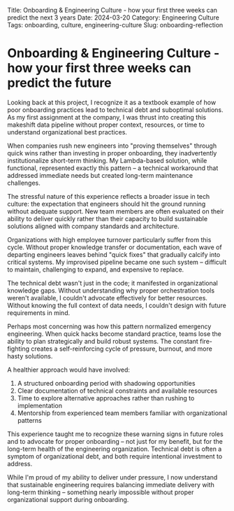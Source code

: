 Title: Onboarding & Engineering Culture - how your first three weeks can predict the next 3 years
Date: 2024-03-20
Category: Engineering Culture
Tags: onboarding, culture, engineering-culture
Slug: onboarding-reflection

# Onboarding & Engineering Culture - how your first three weeks can predict the future

Looking back at this project, I recognize it as a textbook example of how poor onboarding practices lead to technical debt and suboptimal solutions. As my first assignment at the company, I was thrust into creating this makeshift data pipeline without proper context, resources, or time to understand organizational best practices.

When companies rush new engineers into "proving themselves" through quick wins rather than investing in proper onboarding, they inadvertently institutionalize short-term thinking. My Lambda-based solution, while functional, represented exactly this pattern – a technical workaround that addressed immediate needs but created long-term maintenance challenges.

The stressful nature of this experience reflects a broader issue in tech culture: the expectation that engineers should hit the ground running without adequate support. New team members are often evaluated on their ability to deliver quickly rather than their capacity to build sustainable solutions aligned with company standards and architecture.

Organizations with high employee turnover particularly suffer from this cycle. Without proper knowledge transfer or documentation, each wave of departing engineers leaves behind "quick fixes" that gradually calcify into critical systems. My improvised pipeline became one such system – difficult to maintain, challenging to expand, and expensive to replace.

The technical debt wasn't just in the code; it manifested in organizational knowledge gaps. Without understanding why proper orchestration tools weren't available, I couldn't advocate effectively for better resources. Without knowing the full context of data needs, I couldn't design with future requirements in mind.

Perhaps most concerning was how this pattern normalized emergency engineering. When quick hacks become standard practice, teams lose the ability to plan strategically and build robust systems. The constant fire-fighting creates a self-reinforcing cycle of pressure, burnout, and more hasty solutions.

A healthier approach would have involved:

1. A structured onboarding period with shadowing opportunities
2. Clear documentation of technical constraints and available resources
3. Time to explore alternative approaches rather than rushing to implementation
4. Mentorship from experienced team members familiar with organizational patterns

This experience taught me to recognize these warning signs in future roles and to advocate for proper onboarding – not just for my benefit, but for the long-term health of the engineering organization. Technical debt is often a symptom of organizational debt, and both require intentional investment to address.

While I'm proud of my ability to deliver under pressure, I now understand that sustainable engineering requires balancing immediate delivery with long-term thinking – something nearly impossible without proper organizational support during onboarding.

